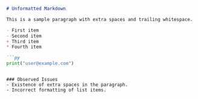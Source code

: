 ```markdown
# Unformatted Markdown

This is a sample paragraph with extra spaces and trailing whitespace.

- First item
- Second item
+ Third item
* Fourth item

```py
print("user@example.com")
```
```

### Observed Issues
- Existence of extra spaces in the paragraph.
- Incorrect formatting of list items.
```